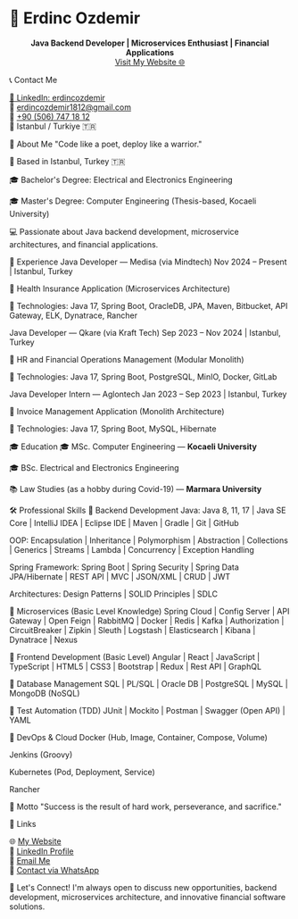 # 🌟 Erdinc Ozdemir

<p align="center"> <b>Java Backend Developer | Microservices Enthusiast | Financial Applications</b><br> <a href="https://erdincozdemir.github.io" target="_blank">Visit My Website 🌐</a> </p>
📞 Contact Me
<p align="left"> <a href="https://www.linkedin.com/in/erdincozdemir/" target="_blank">🔗 LinkedIn: erdincozdemir</a><br> 📧 <a href="mailto:erdincozdemir1812@gmail.com">erdincozdemir1812@gmail.com</a><br> 📱 <a href="https://wa.me/905067471812" target="_blank">+90 (506) 747 18 12</a><br> 📍 Istanbul / Turkiye 🇹🇷 </p>
🧠 About Me
"Code like a poet, deploy like a warrior."

📍 Based in Istanbul, Turkey 🇹🇷

🎓 Bachelor's Degree: Electrical and Electronics Engineering

🎓 Master's Degree: Computer Engineering (Thesis-based, Kocaeli University)

💻 Passionate about Java backend development, microservice architectures, and financial applications.

💼 Experience
Java Developer — Medisa (via Mindtech)
Nov 2024 – Present | Istanbul, Turkey

🏥 Health Insurance Application (Microservices Architecture)

🔧 Technologies: Java 17, Spring Boot, OracleDB, JPA, Maven, Bitbucket, API Gateway, ELK, Dynatrace, Rancher

Java Developer — Qkare (via Kraft Tech)
Sep 2023 – Nov 2024 | Istanbul, Turkey

🧾 HR and Financial Operations Management (Modular Monolith)

🔧 Technologies: Java 17, Spring Boot, PostgreSQL, MinIO, Docker, GitLab

Java Developer Intern — Aglontech
Jan 2023 – Sep 2023 | Istanbul, Turkey

🧾 Invoice Management Application (Monolith Architecture)

🔧 Technologies: Java 17, Spring Boot, MySQL, Hibernate

🎓 Education
🎓 MSc. Computer Engineering — <b>Kocaeli University</b>

🎓 BSc. Electrical and Electronics Engineering

📚 Law Studies (as a hobby during Covid-19) — <b>Marmara University</b>

🛠️ Professional Skills
🔹 Backend Development
Java: Java 8, 11, 17 | Java SE Core | IntelliJ IDEA | Eclipse IDE | Maven | Gradle | Git | GitHub

OOP: Encapsulation | Inheritance | Polymorphism | Abstraction | Collections | Generics | Streams | Lambda | Concurrency | Exception Handling

Spring Framework: Spring Boot | Spring Security | Spring Data JPA/Hibernate | REST API | MVC | JSON/XML | CRUD | JWT

Architectures: Design Patterns | SOLID Principles | SDLC

🔹 Microservices (Basic Level Knowledge)
Spring Cloud | Config Server | API Gateway | Open Feign | RabbitMQ | Docker | Redis | Kafka | Authorization | CircuitBreaker | Zipkin | Sleuth | Logstash | Elasticsearch | Kibana | Dynatrace | Nexus

🔹 Frontend Development (Basic Level)
Angular | React | JavaScript | TypeScript | HTML5 | CSS3 | Bootstrap | Redux | Rest API | GraphQL

🔹 Database Management
SQL | PL/SQL | Oracle DB | PostgreSQL | MySQL | MongoDB (NoSQL)

🔹 Test Automation (TDD)
JUnit | Mockito | Postman | Swagger (Open API) | YAML

🔹 DevOps & Cloud
Docker (Hub, Image, Container, Compose, Volume)

Jenkins (Groovy)

Kubernetes (Pod, Deployment, Service)

Rancher

🚀 Motto
"Success is the result of hard work, perseverance, and sacrifice."

🔗 Links
<p align="left"> 🌐 <a href="https://erdincozdemir.github.io" target="_blank">My Website</a><br> 💼 <a href="https://www.linkedin.com/in/erdincozdemir/" target="_blank">LinkedIn Profile</a><br> 📧 <a href="mailto:erdincozdemir1812@gmail.com">Email Me</a><br> 📱 <a href="https://wa.me/905067471812" target="_blank">Contact via WhatsApp</a> </p>
🙌 Let's Connect!
I'm always open to discuss new opportunities, backend development, microservices architecture, and innovative financial software solutions.
